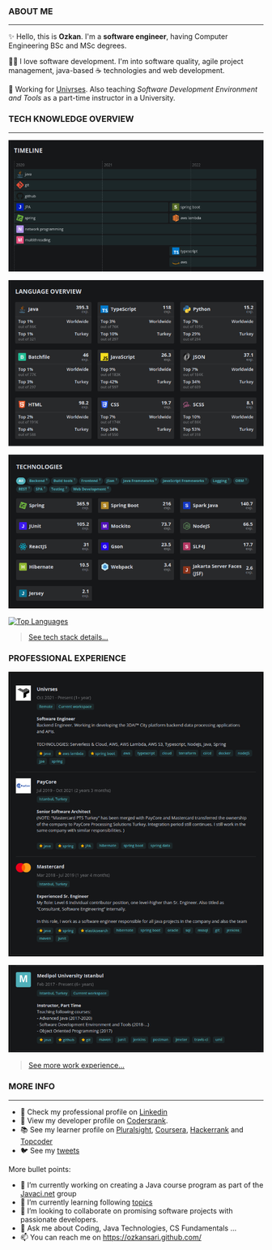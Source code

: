### ABOUT ME
---

:sparkles: Hello, this is **Ozkan**. I'm a **software engineer**, having Computer Engineering BSc and MSc degrees. 

:technologist: I love software development. I'm into software quality, agile project management, java-based ☕ technologies and web development. 

:necktie: Working for [Univrses](https://univrses.com/). Also teaching *Software Development Environment and Tools* as a part-time instructor in a University.

### TECH KNOWLEDGE OVERVIEW
---

[![Timeline](https://github.com/ozkansari/ozkansari/blob/master/timeline.png?raw=true)](https://profile.codersrank.io/user/ozkansari#Timeline)

[![Language Overview](https://github.com/ozkansari/ozkansari/blob/master/lng.png?raw=true)](https://profile.codersrank.io/user/ozkansari#Language%20overview)

[![Technologies](https://github.com/ozkansari/ozkansari/blob/master/tech.png?raw=true)](https://profile.codersrank.io/user/ozkansari#Technologies)

[![Top Languages](https://github-readme-stats.vercel.app/api/top-langs/?username=ozkansari&layout=compact&theme=dracula)](https://github.com/anuraghazra/github-readme-stats)

> [See tech stack details...](https://profile.codersrank.io/user/ozkansari)

### PROFESSIONAL EXPERIENCE

[![Work](https://github.com/ozkansari/ozkansari/blob/master/work.png?raw=true)](https://profile.codersrank.io/user/ozkansari#Work%20Experiences)

[![Work Extra](https://github.com/ozkansari/ozkansari/blob/master/work_extra.png?raw=true)](https://profile.codersrank.io/user/ozkansari#Work%20Experiences)

>  [See more work experience...](https://profile.codersrank.io/user/ozkansari#Work%20Experiences)

### MORE INFO
---

- 💼 Check my professional profile on [Linkedin](https://www.linkedin.com/in/ozkansari/)
- 👷 View my developer profile on [Codersrank](https://profile.codersrank.io/user/ozkansari).
- 📚 See my learner profile on [Pluralsight](https://app.pluralsight.com/profile/ozkan-sari), [Coursera](https://www.coursera.org/user/2be002b95122d4c62d630e7c19bb8fb2), [Hackerrank](https://www.hackerrank.com/ozkansari/) and [Topcoder](https://www.topcoder.com/members/ozkansari)
- 🐦 See my [tweets](https://twitter.com/ozkan_sari)

More bullet points:

- 🔭 I’m currently working on creating a Java course program as part of the [Javaci.net](https://github.com/javaci-net) group
- 🌱 I’m currently learning following [topics](https://app.pluralsight.com/profile/ozkan-sari)
- 👯 I’m looking to collaborate on promising software projects with passionate developers.
- 💬 Ask me about Coding, Java Technologies, CS Fundamentals ...
- 📫 You can reach me on https://ozkansari.github.com/
